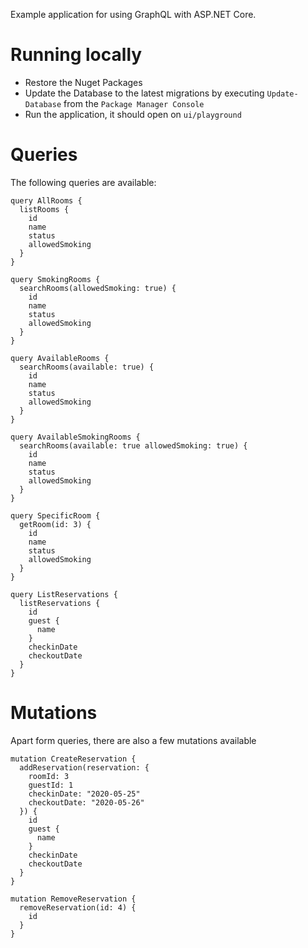 Example application for using GraphQL with ASP.NET Core.

# Running locally
- Restore the Nuget Packages
- Update the Database to the latest migrations by executing `Update-Database` from the `Package Manager Console`
- Run the application, it should open on `ui/playground`

# Queries
The following queries are available:
```
query AllRooms {
  listRooms {
    id
    name
    status
    allowedSmoking
  }
}

query SmokingRooms {
  searchRooms(allowedSmoking: true) {
    id
    name
    status
    allowedSmoking
  }
}

query AvailableRooms {
  searchRooms(available: true) {
    id
    name
    status
    allowedSmoking
  }
}

query AvailableSmokingRooms {
  searchRooms(available: true allowedSmoking: true) {
    id
    name
    status
    allowedSmoking
  }
}

query SpecificRoom {
  getRoom(id: 3) {
    id
    name
    status
    allowedSmoking
  }
}

query ListReservations {
  listReservations {
    id
    guest {
      name
    }
    checkinDate
    checkoutDate
  }
}

```

# Mutations
Apart form queries, there are also a few mutations available
```
mutation CreateReservation {
  addReservation(reservation: {
    roomId: 3
    guestId: 1
    checkinDate: "2020-05-25"
    checkoutDate: "2020-05-26"
  }) {
    id
    guest {
      name
    }
    checkinDate
    checkoutDate
  }
}

mutation RemoveReservation {
  removeReservation(id: 4) {
    id
  }
}
```
